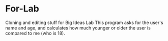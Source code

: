 # For-Lab
Cloning and editing stuff for Big Ideas Lab
This program asks for the user's name and age, and calculates how much younger or older the user is compared to me (who is 18).

